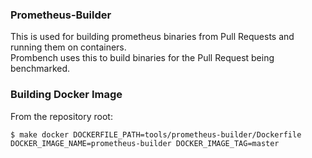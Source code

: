 ### Prometheus-Builder

This is used for building prometheus binaries from Pull Requests and running them on containers.  
Prombench uses this to build binaries for the Pull Request being benchmarked.

### Building Docker Image

From the repository root:

```
$ make docker DOCKERFILE_PATH=tools/prometheus-builder/Dockerfile DOCKER_IMAGE_NAME=prometheus-builder DOCKER_IMAGE_TAG=master
```
